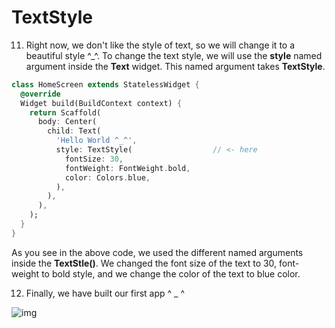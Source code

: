 # TextStyle



11. Right now, we don't like the style of text, so we will change it to a beautiful style ^_^. To change the text style, we will use the **style** named argument inside the **Text** widget. This named argument takes **TextStyle**.

```dart
class HomeScreen extends StatelessWidget {
  @override
  Widget build(BuildContext context) {
    return Scaffold(
      body: Center(
        child: Text(
          'Hello World ^_^',
          style: TextStyle(                  // <- here
            fontSize: 30,                    
            fontWeight: FontWeight.bold, 
            color: Colors.blue,
          ),
        ),
      ),
    );
  }
}
```



As you see in the above code, we used the different named arguments inside the **TextStle()**. We changed the font size of the text to 30, font-weight to bold style, and we change the color of the text to blue color.





12. Finally, we have built our first app ^ _ ^



![img](https://lh5.googleusercontent.com/T-ad6-E0KUwvPl4HClTqw-K2Njv2zFIJJr5mJ6kjTPoYiVTw2-wxuO5SvwGswx4wg0jAHu_afi0wTGW6FqA8VgNxokpJ_-_eCSQNHho8ZWVTN_axGsQP2IAywGgyJtMTOqA-h_KP)